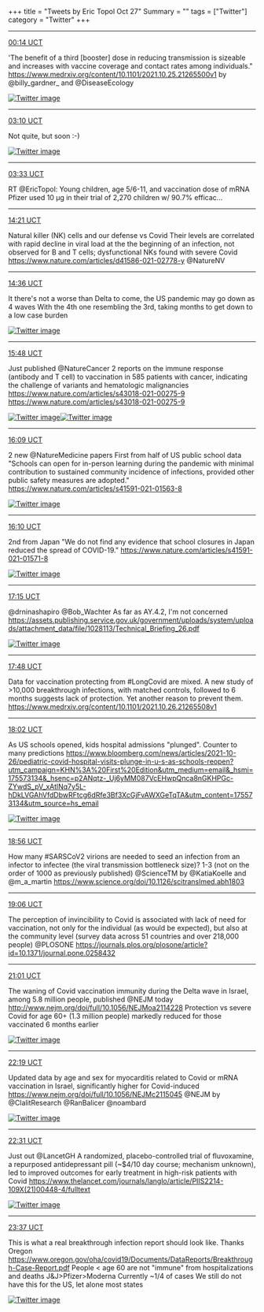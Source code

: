 +++
title = "Tweets by Eric Topol Oct 27"
Summary = ""
tags = ["Twitter"]
category = "Twitter"
+++


---

<a href="https://twitter.com/erictopol/status/1453153076165021696" target="_blank" rel="noreferer">00:14 UCT</a>

'The benefit of a third [booster] dose in reducing transmission is sizeable and increases with vaccine coverage and contact rates among individuals."
https://www.medrxiv.org/content/10.1101/2021.10.25.21265500v1 by @billy_gardner_ and @DiseaseEcology 

<a href="FCqihsfUYAMSLLl.jpg"  ><img src="FCqihsfUYAMSLLl.jpg" alt="Twitter image" ></img></a>

---

<a href="https://twitter.com/erictopol/status/1453197380665241601" target="_blank" rel="noreferer">03:10 UCT</a>

Not quite, but soon :-) 

<a href="FCrLSCUVgAcdp3m.jpg"  ><img src="FCrLSCUVgAcdp3m.jpg" alt="Twitter image" ></img></a>

---

<a href="https://twitter.com/erictopol/status/1453203245057208329" target="_blank" rel="noreferer">03:33 UCT</a>

RT @EricTopol: Young children, age 5/6-11, and vaccination dose of mRNA
Pfizer used 10 μg in their trial of 2,270 children w/ 90.7% efficac…



---

<a href="https://twitter.com/erictopol/status/1453366353709002759" target="_blank" rel="noreferer">14:21 UCT</a>

Natural killer (NK) cells and our defense vs Covid
Their levels are correlated with rapid decline in viral load at the the beginning of an infection, not observed for B and T cells; dysfunctional NKs found with severe Covid
https://www.nature.com/articles/d41586-021-02778-y @NatureNV



---

<a href="https://twitter.com/erictopol/status/1453369956951674889" target="_blank" rel="noreferer">14:36 UCT</a>

It there's not a worse than Delta to come, the US pandemic may go down as 4 waves
With the 4th one resembling the 3rd, taking months to get down to a low case burden 

<a href="FCtniuDVIAAGN-q.jpg"  ><img src="FCtniuDVIAAGN-q.jpg" alt="Twitter image" ></img></a>

---

<a href="https://twitter.com/erictopol/status/1453388094099443712" target="_blank" rel="noreferer">15:48 UCT</a>

Just published @NatureCancer 
2 reports on the immune response (antibody and T cell) to vaccination in 585 patients with cancer, indicating the challenge of variants and hematologic malignancies 
https://www.nature.com/articles/s43018-021-00275-9
https://www.nature.com/articles/s43018-021-00275-9 

<a href="FCt4UJSVcAcO75q.jpg"  ><img src="FCt4UJSVcAcO75q.jpg" alt="Twitter image" ></img></a><a href="FCt4WFHVEAMiuVa.jpg"  ><img src="FCt4WFHVEAMiuVa.jpg" alt="Twitter image" ></img></a>

---

<a href="https://twitter.com/erictopol/status/1453393548749926411" target="_blank" rel="noreferer">16:09 UCT</a>

2 new @NatureMedicine papers
First from half of US public school data
"Schools can open for in-person learning during the pandemic with minimal contribution to sustained community incidence of infections, provided other public safety measures are adopted."
https://www.nature.com/articles/s41591-021-01563-8 

<a href="FCt9EUrVUAMMdsn.jpg"  ><img src="FCt9EUrVUAMMdsn.jpg" alt="Twitter image" ></img></a>

---

<a href="https://twitter.com/erictopol/status/1453393556438065153" target="_blank" rel="noreferer">16:10 UCT</a>

2nd from Japan
"We do not find any evidence that school closures in Japan reduced the spread of COVID-19."
https://www.nature.com/articles/s41591-021-01571-8 

<a href="FCt9oy2VEAMKg7e.jpg"  ><img src="FCt9oy2VEAMKg7e.jpg" alt="Twitter image" ></img></a>

---

<a href="https://twitter.com/erictopol/status/1453410073745641478" target="_blank" rel="noreferer">17:15 UCT</a>

@drninashapiro @Bob_Wachter As far as AY.4.2, I'm not concerned 
https://assets.publishing.service.gov.uk/government/uploads/system/uploads/attachment_data/file/1028113/Technical_Briefing_26.pdf 

<a href="FCuMuzWVcAgEs8K.png"  ><img src="FCuMuzWVcAgEs8K.png" alt="Twitter image" ></img></a>

---

<a href="https://twitter.com/erictopol/status/1453418397388050433" target="_blank" rel="noreferer">17:48 UCT</a>

Data for vaccination protecting from #LongCovid are mixed. A new study of &gt;10,000 breakthrough infections, with matched controls, followed to 6 months suggests lack of protection. Yet another reason to prevent them.
https://www.medrxiv.org/content/10.1101/2021.10.26.21265508v1



---

<a href="https://twitter.com/erictopol/status/1453421832032247809" target="_blank" rel="noreferer">18:02 UCT</a>

As US schools opened, kids hospital admissions "plunged". 
Counter to many predictions
https://www.bloomberg.com/news/articles/2021-10-26/pediatric-covid-hospital-visits-plunge-in-u-s-as-schools-reopen?utm_campaign=KHN%3A%20First%20Edition&utm_medium=email&_hsmi=175573134&_hsenc=p2ANqtz-_Uj6yMM087VcEHwpQnca8nGKHPGc-ZYwdS_pV_xAtlNq7y5L-hDkLVGAhVfdDbwRFtcg6dRfe3Bf3XcGjFvAWXGeTqTA&utm_content=175573134&utm_source=hs_email 

<a href="FCuWwkHVcAATCH3.jpg"  ><img src="FCuWwkHVcAATCH3.jpg" alt="Twitter image" ></img></a>

---

<a href="https://twitter.com/erictopol/status/1453435345517760513" target="_blank" rel="noreferer">18:56 UCT</a>

How many #SARSCoV2 virions are needed to seed an infection from an infector to infectee (the viral transmission bottleneck size)?
1-3 
(not on the order of 1000 as previously published)
@ScienceTM by @KatiaKoelle and  @m_a_martin
https://www.science.org/doi/10.1126/scitranslmed.abh1803



---

<a href="https://twitter.com/erictopol/status/1453438080564686851" target="_blank" rel="noreferer">19:06 UCT</a>

The perception of invincibility to Covid is associated with lack of need for vaccination, not only for the individual (as would be expected), but also at the community level (survey data across 51 countries and over 218,000 people)
@PLOSONE https://journals.plos.org/plosone/article?id=10.1371/journal.pone.0258432



---

<a href="https://twitter.com/erictopol/status/1453466829263806465" target="_blank" rel="noreferer">21:01 UCT</a>

The waning of Covid vaccination immunity during the Delta wave in Israel, among 5.8 million people, published @NEJM today http://www.nejm.org/doi/full/10.1056/NEJMoa2114228
Protection vs severe Covid for age 60+ (1.3 million people) markedly reduced for those vaccinated 6 months earlier 

<a href="FCvALVkVUAYKhMf.jpg"  ><img src="FCvALVkVUAYKhMf.jpg" alt="Twitter image" ></img></a>

---

<a href="https://twitter.com/erictopol/status/1453486657173213185" target="_blank" rel="noreferer">22:19 UCT</a>

Updated data by age and sex for myocarditis related to  Covid or mRNA vaccination in Israel, significantly higher for Covid-induced https://www.nejm.org/doi/full/10.1056/NEJMc2115045
@NEJM by @ClalitResearch @RanBalicer @noambard 

<a href="FCvRM8EVEAI3_Uu.jpg"  ><img src="FCvRM8EVEAI3_Uu.jpg" alt="Twitter image" ></img></a>

---

<a href="https://twitter.com/erictopol/status/1453489593668366339" target="_blank" rel="noreferer">22:31 UCT</a>

Just out @LancetGH
A randomized, placebo-controlled trial of fluvoxamine, a repurposed antidepressant pill (~$4/10 day course; mechanism unknown), led to improved outcomes for early treatment in high-risk patients with Covid
 https://www.thelancet.com/journals/langlo/article/PIIS2214-109X(21)00448-4/fulltext 

<a href="FCvTj2GVQAMsny3.jpg"  ><img src="FCvTj2GVQAMsny3.jpg" alt="Twitter image" ></img></a>

---

<a href="https://twitter.com/erictopol/status/1453506074871431169" target="_blank" rel="noreferer">23:37 UCT</a>

This is what a real breakthrough infection report should look like. Thanks Oregon https://www.oregon.gov/oha/covid19/Documents/DataReports/Breakthrough-Case-Report.pdf
People &lt; age 60 are not "immune" from hospitalizations and deaths
J&amp;J&gt;Pfizer&gt;Moderna
Currently ~1/4 of cases
We still do not have this for the US, let alone most states 

<a href="FCvjxkqVIAA0vck.jpg"  ><img src="FCvjxkqVIAA0vck.jpg" alt="Twitter image" ></img></a>